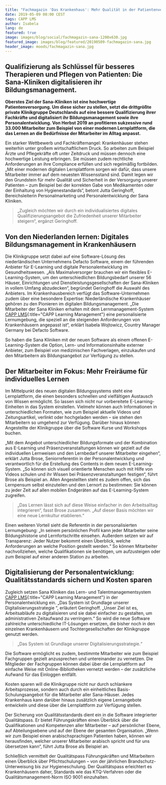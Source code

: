 ```yaml
---
title: "Fachmagazin 'Das Krankenhaus': Mehr Qualität in der Patientenversorgung"
date: 2019-05-09 08:00 CEST
tags: CAPP LMS
author: Isabela
lang: de
featured: true
image: images/blog/social/fachmagazin-sana-1200x630.jpg
featured_image: images/blog/featured/20190509-fachmagazin-sana.jpg
header_image: moods/fachmagazin-sana.jpg
---
```


## Qualifizierung als Schlüssel für besseres Therapieren und Pflegen von Patienten: Die Sana-Kliniken digitalisieren ihr Bildungsmanagement.

__Oberstes Ziel der Sana-Kliniken ist eine hochwertige Patientenversorgung. Um diese sicher zu stellen, setzt die drittgrößte private Klinikgruppe Deutschlands auf eine bessere Qualifizierung ihrer Fachkräfte und digitalisiert ihr Bildungsmanagement sowie ihre Personalentwicklung. Von Herbst 2019 an profitieren sukzessive rund 33.000 Mitarbeiter zum Beispiel von einer modernen Lernplattform, die das Lernen an die Bedürfnisse der Mitarbeiter im Alltag anpasst.__

Ein starker Wettbewerb und Fachkräftemangel: Krankenhäuser stehen weiterhin unter großem wirtschaftlichem Druck. So arbeiten zum Beispiel Ärzte und Pflegekräfte oft unter Zeitdruck und müssen dennoch eine hochwertige Leistung erbringen. Sie müssen zudem rechtliche Anforderungen an ihre Compliance erfüllen und sich regelmäßig fortbilden. „Mit einer modernen digitalen Lernplattform sorgen wir dafür, dass unsere Mitarbeiter immer auf dem neuesten Wissensstand sind. Damit legen wir den Grundstein für mehr Qualität und Sicherheit in der Versorgung unserer Patienten – zum Beispiel bei der korrekten Gabe von Medikamenten oder der Einhaltung von Hygienestandards“, betont Jutta Geringhoff, Bereichsleiterin Personalmarketing und Personalentwicklung der Sana Kliniken.

>„Zugleich möchten wir durch ein individualisiertes digitales Qualifizierungsangebot die Zufriedenheit unserer Mitarbeiter steigern“, ergänzt Geringhoff.

## Von den Niederlanden lernen: Digitales Bildungsmanagement in Krankenhäusern

Die Klinikgruppe setzt dabei auf eine Software-Lösung des niederländischen Unternehmens Defacto Software, einem der führenden Anbieter für E-Learning und digitale Personalentwicklung im Gesundheitswesen. „Als Maximalversorger brauchen wir ein flexibles E-Learning-System, um den unterschiedlichen Bildungsbedarf unserer 56 Häuser, Einrichtungen und Dienstleistungsgesellschaften der Sana-Kliniken in vollem Umfang abzudecken“, begründet Geringhoff die Auswahl des Anbieters. Im Krankenhausbereich verfügt das Software-Unternehmen zudem über eine besondere Expertise: Niederländische Krankenhäuser gehören zu den Pionieren im digitalen Bildungsmanagement. „Die Mitarbeiter der Sana Kliniken erhalten mit dem Lernmanagement-System [CAPP LMS](/capp-learning-management){:title="CAPP Learning Management"} eine personalisierte Lernumgebung, die speziell an die steigenden Anforderungen von Krankenhäusern angepasst ist“, erklärt Isabela Wojtowicz, Country Manager Germany bei Defacto Software.

So haben die Sana Kliniken mit der neuen Software als einem offenen E-Learning-System die Option, Lern- und Informationsinhalte externer Anbieter, zum Beispiel von medizinischen Fachverlagen, einzukaufen und den Mitarbeitern als Bildungsangebot zur Verfügung zu stellen.

## Der Mitarbeiter im Fokus: Mehr Freiräume für individuelles Lernen

Im Mittelpunkt des neuen digitalen Bildungssystems steht eine Lernplattform, die einen besonders schnellen und vielfältigen Austausch von Wissen ermöglicht. So lassen sich nicht nur vorbereitete E-Learning-Einheiten in das System einstellen. Vielmehr können auch Informationen in unterschiedlichen Formaten, wie zum Beispiel aktuelle Videos und Zeitungsartikel, verlinkt oder hochgeladen werden – sie stehen den Mitarbeitern so umgehend zur Verfügung. Darüber hinaus können Angestellte der Klinikgruppe über die Software Kurse und Workshops buchen.

„Mit dem Angebot unterschiedlicher Bildungsformate und der Kombination aus E-Learning und Präsenzveranstaltungen können wir gezielt auf die individuellen Lernweisen und den Lernbedarf unserer Mitarbeiter eingehen“, erklärt Jutta Brose, Seniorreferentin in der Personalentwicklung und verantwortlich für die Erstellung des Contents in dem neuen E-Learning-System. „So können sich visuell orientierte Menschen auch mit Hilfe von Videos schulen und ihr Wissen bei Präsenzveranstaltungen festigen“, führt Brose als Beispiel an. Allen Angestellten steht es zudem offen, sich das Lernpensum selbst einzuteilen und den Lernort zu bestimmen: Sie können zu jeder Zeit auf allen mobilen Endgeräten auf das E-Learning-System zugreifen.

>„Das Lernen lässt sich auf diese Weise einfacher in den Arbeitsalltag integrieren“, fasst Brose zusammen. „Auf dieser Basis möchten wir eine neue Lernkultur etablieren.“

Einen weiteren Vorteil sieht die Referentin in der personalisierten Lernumgebung: „In seinem persönlichen Profil kann jeder Mitarbeiter seine Bildungshistorie und Lernfortschritte einsehen. Außerdem setzen wir auf Transparenz: Jeder Nutzer bekommt einen Überblick, welche Anforderungen an welche Position gestellt werden.“ So können Mitarbeiter nachvollziehen, welche Qualifikationen sie benötigen, um aufzusteigen oder zum Beispiel auf einer anderen Station zu arbeiten.

## Digitalisierung der Personalentwicklung: Qualitätsstandards sichern und Kosten sparen

Zugleich setzen Sana Kliniken das Lern- und Talentmanagementsystem [CAPP LMS](/capp-learning-management){:title="CAPP Learning Management"} in der Personalentwicklung ein. „Das System ist Grundlage unserer Digitalisierungsstrategie “, erläutert Geringhoff. „Unser Ziel ist es, Arbeitsabläufe zu digitalisieren und sie dabei einfacher zu gestalten, um administrativen Zeitaufwand zu verringern.“ So wird die neue Software zahlreiche unterschiedliche IT-Lösungen ersetzen, die bisher noch in den einzelnen Krankenhäusern und Tochtergesellschaften der Klinikgruppe genutzt werden.

>„Das System ist Grundlage unserer Digitalisierungsstrategie.“

Die Software ermöglicht es zudem, bestimmte Mitarbeiter wie zum Beispiel Fachgruppen gezielt anzusprechen und untereinander zu vernetzen. Die Mitglieder der Fachgruppen können dabei über die Lernplattform auf einfache Weise mit Online-Bibliotheken vernetzt werden – der zusätzliche Aufwand für das Einloggen entfällt.

Kosten sparen will die Klinikgruppe nicht nur durch schlankere Arbeitsprozesse, sondern auch durch ein einheitliches Basis-Schulungsangebot für die Mitarbeiter aller Sana-Häuser. Jedes Krankenhaus kann darüber hinaus zusätzlich eigene Lernangebote entwickeln und diese über die Lernplattform zur Verfügung stellen.

Der Sicherung von Qualitätsstandards dient ein in die Software integrierter Qualitätspass. Er bietet Führungskräften einen Überblick über die Qualifikationen und Kompetenzen aller Mitarbeiter – auf persönlicher Ebene, auf Abteilungsebene und auf der Ebene der gesamten Organisation. „Wenn wir zum Beispiel einen arabischsprachigen Patienten haben, können wir herausfinden, welcher unserer Mitarbeiter arabisch spricht und für uns übersetzen kann“, führt Jutta Brose als Beispiel an.

Schließlich vermittelt der Qualitätspass Führungskräften und Mitarbeitern einen Überblick über Pflichtschulungen – von der jährlichen Brandschutz-Unterweisung bis zur Hygieneschulung. Der Qualitätspass erleichtert es Krankenhäusern daher, Standards wie das KTQ-Verfahren oder die Qualitätsmanagement-Norm ISO 9001 einzuhalten.
